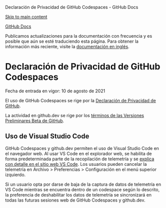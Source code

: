 Declaración de Privacidad de GitHub Codespaces - GitHub Docs

[Skip to main content](#main-content)

[](/es)[GitHub Docs](/es)

Publicamos actualizaciones para la documentación con frecuencia y es posible que aún se esté traduciendo esta página. Para obtener la información más reciente, visite la [documentación en inglés](/en).

Declaración de Privacidad de GitHub Codespaces
==========

Fecha de entrada en vigor: 10 de agosto de 2021

El uso de GitHub Codespaces se rige por la [Declaración de Privacidad de GitHub](/es/github/site-policy/github-privacy-statement).

La actividad en github.dev se rige por los [términos de las Versiones Preliminares Beta de GitHub](/es/github/site-policy/github-terms-of-service#j-beta-previews).

[](#uso-de-visual-studio-code)Uso de Visual Studio Code
----------

GitHub Codespaces y github.dev permiten el uso de Visual Studio Code en el navegador web. Al usar VS Code en el explorador web, se habilita de forma predeterminada parte de la recopilación de telemetría y se [explica con detalle en el sitio web VS Code](https://code.visualstudio.com/docs/getstarted/telemetry). Los usuarios pueden cancelar la telemetría en Archivo \> Preferencias \> Configuración en el menú superior izquierdo.

Si un usuario opta por darse de baja de la captura de datos de telemetría en VS Code mientras se encuentra dentro de un codespace según lo descrito, la preferencia de deshabilitar los datos de telemetría se sincronizará en todas las futuras sesiones web de GitHub Codespaces y github.dev.
